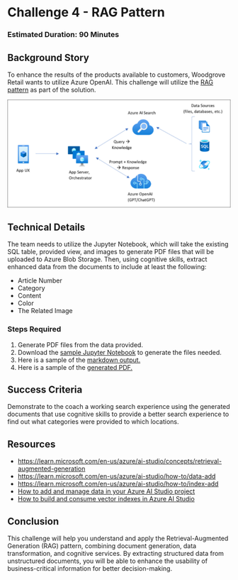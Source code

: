 # Challenge 4 - RAG Pattern

### Estimated Duration: 90 Minutes

## Background Story
To enhance the results of the products available to customers, Woodgrove Retail wants to utilize Azure OpenAI. This challenge will utilize the [RAG pattern](https://learn.microsoft.com/en-us/azure/search/retrieval-augmented-generation-overview) as part of the solution. 

![ragpattern](images/ch-04-rag-pattern.png)

## Technical Details

The team needs to utilize the Jupyter Notebook, which will take the existing SQL table, provided view, and images to generate PDF files that will be uploaded to Azure Blob Storage. Then, using cognitive skills, extract enhanced data from the documents to include at least the following:
* Article Number
* Category
* Content
* Color
* The Related Image 

### Steps Required

1. Generate PDF files from the data provided.
1. Download the [sample Jupyter Notebook](https://openhackguides.blob.core.windows.net/ai-openhack/generate-markdown.ipynb) to generate the files needed.
1. Here is a sample of the [markdown output.](https://openhackguides.blob.core.windows.net/ai-openhack/780012.0.md)
1. Here is a sample of the [generated PDF.](https://openhackguides.blob.core.windows.net/ai-openhack/780012.0.pdf)


## Success Criteria
Demonstrate to the coach a working search experience using the generated documents that use cognitive skills to provide a better search experience to find out what categories were provided to which locations.

## Resources

- https://learn.microsoft.com/en-us/azure/ai-studio/concepts/retrieval-augmented-generation
- https://learn.microsoft.com/en-us/azure/ai-studio/how-to/data-add
- https://learn.microsoft.com/en-us/azure/ai-studio/how-to/index-add
- [How to add and manage data in your Azure AI Studio project](https://learn.microsoft.com/en-us/azure/ai-studio/how-to/data-add)
- [How to build and consume vector indexes in Azure AI Studio](https://learn.microsoft.com/en-us/azure/ai-studio/how-to/index-add)

## Conclusion

This challenge will help you understand and apply the Retrieval-Augmented Generation (RAG) pattern, combining document generation, data transformation, and cognitive services. By extracting structured data from unstructured documents, you will be able to enhance the usability of business-critical information for better decision-making.
